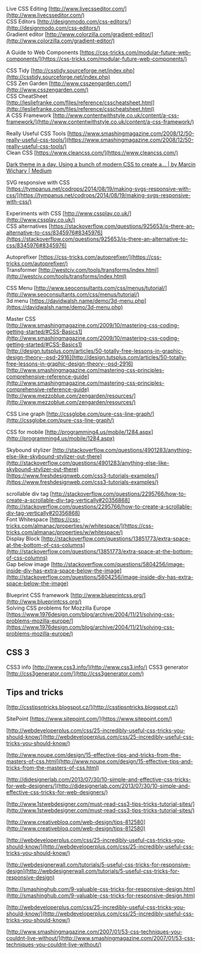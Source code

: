 
Live CSS Editing [http://www.livecsseditor.com/](http://www.livecsseditor.com/)  
CSS Editors [http://designmodo.com/css-editors/](http://designmodo.com/css-editors/)  
Gradient editor [http://www.colorzilla.com/gradient-editor/](http://www.colorzilla.com/gradient-editor/)  
  
A Guide to Web Components [https://css-tricks.com/modular-future-web-components/](https://css-tricks.com/modular-future-web-components/)  
  
CSS Tidy [http://csstidy.sourceforge.net/index.php](http://csstidy.sourceforge.net/index.php)  
CSS Zen Garden [http://www.csszengarden.com/](http://www.csszengarden.com/)  
CSS CheatSheet [http://lesliefranke.com/files/reference/csscheatsheet.html](http://lesliefranke.com/files/reference/csscheatsheet.html)  
A CSS Framework [http://www.contentwithstyle.co.uk/content/a-css-framework/](http://www.contentwithstyle.co.uk/content/a-css-framework/)  
  
Really Useful CSS Tools [https://www.smashingmagazine.com/2008/12/50-really-useful-css-tools/](https://www.smashingmagazine.com/2008/12/50-really-useful-css-tools/)  
Clean CSS [https://www.cleancss.com/](https://www.cleancss.com/)  
  
[Dark theme in a day. Using a bunch of modern CSS to create a… | by Marcin Wichary | Medium](https://mwichary.medium.com/dark-theme-in-a-day-3518dde2955a)  
  
SVG responsive with CSS [https://tympanus.net/codrops/2014/08/19/making-svgs-responsive-with-css/](https://tympanus.net/codrops/2014/08/19/making-svgs-responsive-with-css/)  
  
Experiments with CSS [http://www.cssplay.co.uk/](http://www.cssplay.co.uk/)  
CSS alternatives [https://stackoverflow.com/questions/925653/is-there-an-alternative-to-css/8345976#8345976](https://stackoverflow.com/questions/925653/is-there-an-alternative-to-css/8345976#8345976)  
  
Autoprefixer [https://css-tricks.com/autoprefixer/](https://css-tricks.com/autoprefixer/)  
Transformer [http://westciv.com/tools/transforms/index.html](http://westciv.com/tools/transforms/index.html)  
  
CSS Menu [http://www.seoconsultants.com/css/menus/tutorial/](http://www.seoconsultants.com/css/menus/tutorial/)  
3d menu [https://davidwalsh.name/demo/3d-menu.php](https://davidwalsh.name/demo/3d-menu.php)  
  
Master CSS  
[http://www.smashingmagazine.com/2009/10/mastering-css-coding-getting-started/#CSS-Basics1](http://www.smashingmagazine.com/2009/10/mastering-css-coding-getting-started/#CSS-Basics1)  
[http://design.tutsplus.com/articles/50-totally-free-lessons-in-graphic-design-theory--psd-2916](http://design.tutsplus.com/articles/50-totally-free-lessons-in-graphic-design-theory--psd-2916)  
[http://www.smashingmagazine.com/mastering-css-principles-comprehensive-reference-guide](http://www.smashingmagazine.com/mastering-css-principles-comprehensive-reference-guide)  
[http://www.mezzoblue.com/zengarden/resources/](http://www.mezzoblue.com/zengarden/resources/)  
  

CSS Line graph [http://cssglobe.com/pure-css-line-graph/](http://cssglobe.com/pure-css-line-graph/)  
  
CSS for mobile [http://programming4.us/mobile/1284.aspx](http://programming4.us/mobile/1284.aspx)  
  
Skybound stylizer [http://stackoverflow.com/questions/4901283/anything-else-like-skybound-stylizer-out-there](http://stackoverflow.com/questions/4901283/anything-else-like-skybound-stylizer-out-there)  
[https://www.freshdesignweb.com/css3-tutorials-examples/](https://www.freshdesignweb.com/css3-tutorials-examples/)  
  
  
scrollable div tag [http://stackoverflow.com/questions/2295766/how-to-create-a-scrollable-div-tag-vertically#20356868](http://stackoverflow.com/questions/2295766/how-to-create-a-scrollable-div-tag-vertically#20356868)  
Font Whitespace [https://css-tricks.com/almanac/properties/w/whitespace/](https://css-tricks.com/almanac/properties/w/whitespace/)  
Display Block [http://stackoverflow.com/questions/13851773/extra-space-at-the-bottom-of-css-columns](http://stackoverflow.com/questions/13851773/extra-space-at-the-bottom-of-css-columns)  
Gap below image [http://stackoverflow.com/questions/5804256/image-inside-div-has-extra-space-below-the-image](http://stackoverflow.com/questions/5804256/image-inside-div-has-extra-space-below-the-image)  
  

Blueprint CSS framework [http://www.blueprintcss.org/](http://www.blueprintcss.org/)  
Solving CSS problems for Mozzilla Europe [https://www.1976design.com/blog/archive/2004/11/21/solving-css-problems-mozilla-europe/](https://www.1976design.com/blog/archive/2004/11/21/solving-css-problems-mozilla-europe/)


## CSS 3

CSS3 info [http://www.css3.info/](http://www.css3.info/) 
CSS3 generator [http://css3generator.com/](http://css3generator.com/)

## Tips and tricks

[http://csstipsntricks.blogspot.cz/](http://csstipsntricks.blogspot.cz/)  
  
SitePoint [https://www.sitepoint.com/](https://www.sitepoint.com/)  
  
[http://webdeveloperplus.com/css/25-incredibly-useful-css-tricks-you-should-know/](http://webdeveloperplus.com/css/25-incredibly-useful-css-tricks-you-should-know/)  
  
[http://www.noupe.com/design/15-effective-tips-and-tricks-from-the-masters-of-css.html](http://www.noupe.com/design/15-effective-tips-and-tricks-from-the-masters-of-css.html)  
  
[http://djdesignerlab.com/2013/07/30/10-simple-and-effective-css-tricks-for-web-designers/](http://djdesignerlab.com/2013/07/30/10-simple-and-effective-css-tricks-for-web-designers/)  
  
[http://www.1stwebdesigner.com/must-read-css3-tips-tricks-tutorial-sites/](http://www.1stwebdesigner.com/must-read-css3-tips-tricks-tutorial-sites/)  
  
[http://www.creativebloq.com/web-design/tips-812580](http://www.creativebloq.com/web-design/tips-812580)  
  
[http://webdeveloperplus.com/css/25-incredibly-useful-css-tricks-you-should-know/](http://webdeveloperplus.com/css/25-incredibly-useful-css-tricks-you-should-know/)  
  
[http://webdesignerwall.com/tutorials/5-useful-css-tricks-for-responsive-design](http://webdesignerwall.com/tutorials/5-useful-css-tricks-for-responsive-design)  
  
[http://smashinghub.com/9-valuable-css-tricks-for-responsive-design.htm](http://smashinghub.com/9-valuable-css-tricks-for-responsive-design.htm)  
  
[http://webdeveloperplus.com/css/25-incredibly-useful-css-tricks-you-should-know/](http://webdeveloperplus.com/css/25-incredibly-useful-css-tricks-you-should-know/)  
  
[http://www.smashingmagazine.com/2007/01/53-css-techniques-you-couldnt-live-without/](http://www.smashingmagazine.com/2007/01/53-css-techniques-you-couldnt-live-without/)